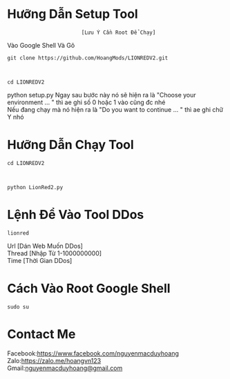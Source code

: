# Hưỡng Dẫn Setup Tool
                            [Lưu Ý Cần Root Để Chạy]
 Vào Google Shell Và Gõ
 
 
 
    git clone https://github.com/HoangMods/LIONREDV2.git
    
    
    
    cd LIONREDV2
 
 
 
 python setup.py Ngay sau bước này nó sẽ hiện ra là "Choose your environment ... " thì ae ghi số 0 hoặc 1 vào cũng đc nhé<br/>Nếu đang chạy mà nó hiện ra là "Do you want to continue ... " thì ae ghi chữ Y nhó
# Hưỡng Dẫn Chạy Tool



    cd LIONREDV2
    
    
    
    python LionRed2.py
    
    
    
 # Lệnh Để Vào Tool DDos
 
 
 
    lionred
    
    
    
 Url [Dán Web Muốn DDos]<br/>
 Thread [Nhập Từ 1-1000000000]<br/>
 Time [Thời Gian DDos]<br/>
# Cách Vào Root Google Shell
    sudo su
    
# Contact Me
 Facebook:https://www.facebook.com/nguyenmacduyhoang<br/>
 Zalo:https://zalo.me/hoangvn123<br/>
 Gmail:nguyenmacduyhoang@gmail.com
 
 
 
